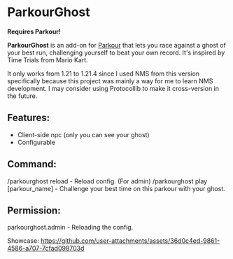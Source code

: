 # ParkourGhost

**Requires Parkour!**
​


**ParkourGhost** is an add-on for [Parkour](https://www.spigotmc.org/resources/parkour.23685/) that lets you race against a ghost of your best run, challenging yourself to beat your own record.
It's inspired by Time Trials from Mario Kart.

It only works from 1.21 to 1.21.4 since I used NMS from this version specifically because this project was mainly a way for me to learn NMS development. I may consider using Protocollib to make it cross-version in the future.

## Features:
- Client-side npc (only you can see your ghost)
- Configurable

## Command:
/parkourghost reload - Reload config. (For admin)
/parkourghost play [parkour_name] - Challenge your best time on this parkour with your ghost.

## Permission:
parkourghost.admin - Reloading the config.


Showcase:
https://github.com/user-attachments/assets/36d0c4ed-9861-4586-a707-7cfad098703d




